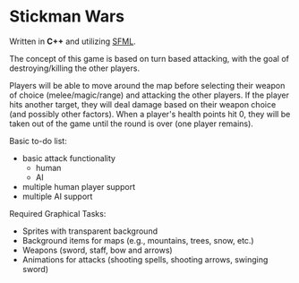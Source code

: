 Stickman Wars
====

Written in **C++** and utilizing [SFML](http://www.sfml-dev.org/).

The concept of this game is based on turn based attacking, with the goal of destroying/killing the other players.

Players will be able to move around the map before selecting their weapon of choice (melee/magic/range) and attacking the other players. If the player hits another target, they will deal damage based on their weapon choice (and possibly other factors). When a player's health points hit 0, they will be taken out of the game until the round is over (one player remains).

Basic to-do list:
- basic attack functionality
  - human
  - AI
- multiple human player support
- multiple AI support

Required Graphical Tasks:
- Sprites with transparent background
- Background items for maps (e.g., mountains, trees, snow, etc.)
- Weapons (sword, staff, bow and arrows)
- Animations for attacks (shooting spells, shooting arrows, swinging sword)
